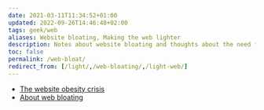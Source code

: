 ```yaml
---
date: 2021-03-11T11:34:52+01:00
updated: 2022-09-26T14:46:48+02:00
tags: geek/web
aliases: Website bloating, Making the web lighter
description: Notes about website bloating and thoughts about the need for a lighter, simpler web.
toc: false
permalink: /web-bloat/
redirect_from: [/light/,/web-bloating/,/light-web/]
---
```

- [The website obesity crisis](https://idlewords.com/talks/website_obesity.htm 'The website obesity crisis')
- [About web bloating](https://danluu.com/web-bloat/ 'The modern web on a slow connection')